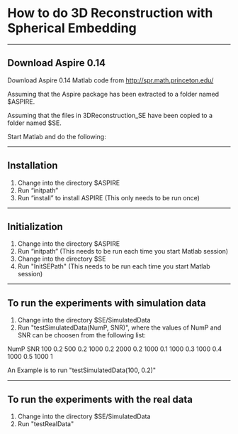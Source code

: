 # How to do 3D Reconstruction with Spherical Embedding

----------------------------------------------------
Download Aspire 0.14 
----------------------------------------------------
Download Aspire 0.14 Matlab code from http://spr.math.princeton.edu/

Assuming that the Aspire package has been extracted to a folder named $ASPIRE.

Assuming that the files in 3DReconstruction_SE have been copied to a folder named $SE.

Start Matlab and do the following:

----------------------------------------------------
Installation
----------------------------------------------------
1. Change into the directory $ASPIRE
2. Run “initpath” 
3. Run “install” to install ASPIRE (This only needs to be run once)

----------------------------------------------------
Initialization
----------------------------------------------------
1. Change into the directory $ASPIRE
2. Run “initpath”  (This needs to be run each time you start Matlab session)
3. Change into the directory $SE
4. Run "InitSEPath"  (This needs to be run each time you start Matlab session)


----------------------------------------------------
To run the experiments with simulation data
----------------------------------------------------
1. Change into the directory $SE/SimulatedData
2. Run "testSimulatedData(NumP, SNR)", where the values of NumP and SNR can be choosen from the following list:

NumP 	  SNR
100     0.2
500     0.2
1000	  0.2
2000	  0.2
1000	  0.1
1000	  0.3
1000	  0.4
1000	  0.5
1000	  1

An Example is to run "testSimulatedData(100, 0.2)"


----------------------------------------------------
To run the experiments with the real data
----------------------------------------------------
1. Change into the directory $SE/SimulatedData
2. Run "testRealData"



